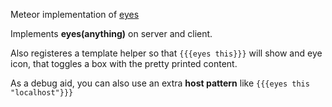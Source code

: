 Meteor implementation of [eyes](https://github.com/cloudhead/eyes.js)

Implements **eyes(anything)** on server and client.

Also registeres a template helper so that ```{{{eyes this}}}``` will show
and eye icon, that toggles a box with the pretty printed content.

As a debug aid, you can also use an extra __host pattern__ like ```{{{eyes this "localhost"}}}```
